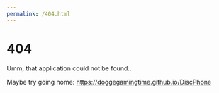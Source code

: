 ```yaml
---
permalink: /404.html
---
```


# 404


Umm, that application could not be found..


Maybe try going home: https://doggegamingtime.github.io/DiscPhone
